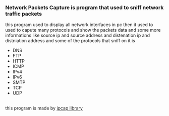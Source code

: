 <h3>Network Packets Capture is program that used to sniff network traffic packets</h3>
this program used to display all network interfaces in pc then it used to used to capute many protocols and show the packets data and some more informations like source ip and source address and distenation ip and distniation address and some of the protocols that sniff on it is  
   <ul>
       <li>DNS</li>
       <li>FTP</li>
       <li>HTTP</li>
       <li>ICMP</li>
       <li>IPv4</li>
       <li>IPv6</li>
       <li>SMTP</li>
       <li>TCP</li>
       <li>UDP</li>
   </ul>
    

<br>
this program is made by <a href ="https://github.com/jpcap/jpcap">jpcap library</a>
